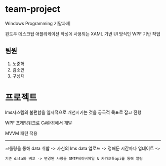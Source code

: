 # team-project

Windows Programming 기말과제

윈도우 데스크탑 애플리케이션 작성에 사용되는 XAML 기반 UI 방식인 WPF 기반 작업

## 팀원

1. 노준혁
2. 김소연
3. 구성재

# 프로젝트
lms시스템의 불편함을 일시적으로 개선시키는 것을 궁극적 목표로 잡고 진행

WPF 프레임워크로 C#환경에서 개발

MVVM 패턴 적용

------------------------------------------------
크롤링을 통해 data 취합 -> 자신의 lms data 업로드 -> 정해둔 시간마다 업데이트 -> 

    기존 data와 비교 -> 변경된 사항을 SMTP네이버메일 & 카카오톡api를 통해 알림 
